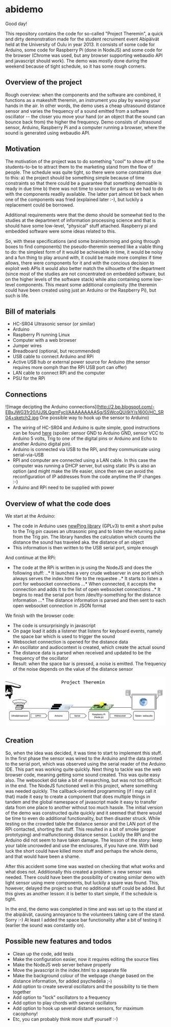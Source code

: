 abidemo
=======

Good day!

This repository contains the code for so-called "Project Theremin", a quick and dirty demonstration made for the student recruiment event Abipäivät held at the University of Oulu in year 2013. It consists of some code for Arduino, some code for Raspberry Pi (done in NodeJS) and some code for the browser (Chrome was used, but any browser supporting webaudio API and javascript should work). The demo was mostly done during the weekend because of tight schedule, so it has some rough corners.

## Overview of the project

Rough overview: when the components and the software are combined, it functions as a makeshift theremin, an instrument you play by waving your hands in the air. In other words, the demo uses a cheap ultrasound distance sensor and varies the frequency of a sound emitted from a software oscillator -- the closer you move your hand (or an object that the sound can bounce back from) the higher the frequency. Demo consists of ultrasound sensor, Arduino, Raspberry Pi and a computer running a browser, where the sound is generated using webaudio API.

## Motivation

The motivation of the project was to do something "cool" to show off to the students-to-be to attract them to the marketing stand from the flow of people. The schedule was quite tight, so there were some constraints due to this: a) the project should be something simple because of time constraints so that there could be a guarantee that something demoable is ready in due time b) there was not time to source for parts so we had to do with the components readily available. The latter part almost bit back when one of the components was fried (explained later :-), but luckily a replacement could be borrowed.

Additional requirements were that the demo should be somewhat tied to the studies at the department of information processing science and that is should have some low-level, "physical" stuff attached. Raspberry pi and embedded software were some ideas related to this.

So, with these specifications (and some brainstorming and going through boxes to find components) the pseudo-theremin seemed like a viable thing to do: the simplest form of it would be achievable in time, it would be noisy and a fun thing to play around with, it could be made more complex if time allows, there were components for it and with the concious decision to exploit web APIs it would also better match the silhouette of the department (since most of the studies are not concentrated on embedded software, but on the higher levels of the software stack) while also containing some low-level components. This meant some additional complexity (the theremin could have been created using just an Arduino or the Raspberry Pi), but such is life.

## Bill of materials

* HC-SR04 Ultrasonic sensor (or similar)
* Arduino
* Raspberry Pi running Linux
* Computer with a web browser
* Jumper wires
* Breadboard (optional, but recommended)
* USB cable to connect Arduino and RPi
* Active USB hub or external power source for Arduino (the sensor requires more oomph than the RPi USB port can offer)
* LAN cable to connect RPi and the computer
* PSU for the RPi

## Connections

![Image decipting the Arduino connections](http://2.bp.blogspot.com/-EBxJWG31r20/UJ9LQgmFycI/AAAAAAAAASg/SSWcoQUi9iY/s1600/HC_SR04+sketch2.jpg One possible way to hook up the sensor to Arduino)

* The wiring of HC-SR04 and Arduino is quite simple, good instructions can be found [here](http://arduinobasics.blogspot.fi/2012/11/arduinobasics-hc-sr04-ultrasonic-sensor.html) (spoiler: sensor GND to Arduino GND, sensor VCC to Arduino 5 volts, Trig to one of the digital pins or Arduino and Echo to another Arduino digital pin).
* Arduino is connected via USB to the RPi, and they communicate using serial-via-USB
* RPI and computer are connected using a LAN cable. In this case the computer was running a DHCP server, but using static IPs is also an option (and might make the life easier, since then we can avoid the reconfiguration of IP addresses from the code anytime the IP changes :-)
* Arduino and RPi need to be supplied with power

## Overview of what the code does

We start at the Arduino:

* The code in Arduino uses [newPing library](https://code.google.com/p/arduino-new-ping/) (GPLv3) to emit a short pulse to the Trig pin causes an ultrasonic ping and to listen the returning pulse from the Trig pin. The library handles the calculation which counts the distance the sound has traveled aka. the distance of an object
* This information is then written to the USB serial port, simple enough

And continue at the RPi:

* The code at the RPi is written in js using the NodeJS and does the following stuff:
..* It launches a very crude webserver in one port which always serves the index.html file to the requestee
..* It starts to listen a port for websocket connections
...* When connected, it accepts the connection and adds it to the list of open websocket connections
..* It begins to read the serial port from /dev/tty-something for the distance information
...* The distance information is parsed and then sent to each open websocket connection in JSON format

We finish with the browser code:

* The code is unsurprisingly in javascript
* On page load it adds a listener that listens for keyboard events, namely the space bar which is used to trigger the sound
* Websocket connection is opened for the distance data
* An oscillator and audiocontext is created, which create the actual sound
* The distance data is parsed when received and updated to be the frequency of the oscillator
* Result: when the space bar is pressed, a noise is emitted. The frequency of the noise depends on the value of the distance sensor

![Overview of how the things are connected](https://github.com/Mutjake/abidemo/raw/master/readme-images/theremin.png)

## Creation

So, when the idea was decided, it was time to start to implement this stuff. In the first phase the sensor was wired to the Arduino and the data printed to the serial port, which was observed using the serial reader of the Arduino IDE. This part was working quite quickly. Next thing to tackle was the web browser code, meaning getting some sound created. This was quite easy also. The websocket did take a bit of researching, but was not too difficult in the end. The NodeJS functioned well in this project, where something was needed quickly. The callback-oriented programming (if I may call it that) made it easy to create a component that does multiple things in tandem and the global namespace of javascript made it easy to transfer data from one place to another without too much hassle. The initial version of the demo was constructed quite quickly and it seemed that there would be time to even do additional functionality, but then disaster struck. While testing on the crowded table the distance sensor and the LAN port of the RPi contacted, shorting the stuff. This resulted in a bit of smoke (proper prototyping) and malfunctioning distance sensor. Luckily the RPi and the Arduino did not seem to have taken damage. The lesson of the story: keep your table uncrowded and use the enclosures, if you have one. With bad luck the short could have killed more stuff and perhaps the whole demo, and that would have been a shame.

After this accident some time was wasted on checking that what works and what does not. Additionally this created a problem: a new sensor was needed. There could have been the possibility of creating similar demo with light sensor using mere components, but luckily a spare was found. This, however, delayed the project so that no additional stuff could be added. But this gives as another lesson: it is better to start simple, if the schedule is tight.

In the end, the demo was completed in time and was set up to the stand at the abipäivät, causing annoyance to the volunteers taking care of the stand. Sorry :-) At least I added the space bar functionality after a bit of testing it (earlier the sound was constantly on).

## Possible new features and todos

* Clean up the code, add tests
* Make the configuration easier, now it requires editing the source files
* Make the NodeJS web server behave properly
* Move the javascript in the index.html to a separate file
* Make the background colour of the webpage change based on the distance information, for added psychedelia ;-)
* Add option to create several oscillators and the possibility to tie them together
* Add option to "lock" oscillators to a frequency
* Add option to play chords with several oscillators
* Add option to hook up several distance sensors, for maximum cacophony!
* Etc, you can probably think more stuff yourself :-)